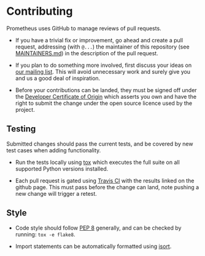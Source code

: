 # Contributing

Prometheus uses GitHub to manage reviews of pull requests.

* If you have a trivial fix or improvement, go ahead and create a pull request,
  addressing (with `@...`) the maintainer of this repository (see
  [MAINTAINERS.md](MAINTAINERS.md)) in the description of the pull request.

* If you plan to do something more involved, first discuss your ideas on
  [our mailing list]. This will avoid unnecessary work and surely give you and
  us a good deal of inspiration.

* Before your contributions can be landed, they must be signed off under the
  [Developer Certificate of Origin] which asserts you own and have the right to
  submit the change under the open source licence used by the project.

## Testing

Submitted changes should pass the current tests, and be covered by new test
cases when adding functionality.

* Run the tests locally using [tox] which executes the full suite on all
  supported Python versions installed.

* Each pull request is gated using [Travis CI] with the results linked on the
  github page. This must pass before the change can land, note pushing a new
  change will trigger a retest.

## Style

* Code style should follow [PEP 8] generally, and can be checked by running:
  ``tox -e flake8``.

* Import statements can be automatically formatted using [isort].


[our mailing list]: https://groups.google.com/forum/?fromgroups#!forum/prometheus-developers
[Developer Certificate of Origin]: https://github.com/prometheus/prometheus/wiki/DCO-signing
[isort]: https://pypi.org/project/isort/
[PEP 8]: https://www.python.org/dev/peps/pep-0008/
[tox]: https://tox.readthedocs.io/en/latest/
[Travis CI]: https://docs.travis-ci.com/
